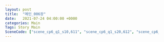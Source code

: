 ```yaml
---
layout: post
title:  "메인_006장"
date:   2021-07-24 04:00:00 +0000
categories: Main
Tags: Story Main
SceneCode: ["scene_cp6_q1_s10,611", "scene_cp6_q1_s20,612", "scene_cp6_q2_s10,621", "scene_cp6_q2_s20,622", "scene_cp6_q3_s10,631", "scene_cp6_q3_s20,632", "scene_cp6_q4_s10,641", "scene_cp6_q4_s20,642", "scene_cp6_q4_s30,643"]
---
```

